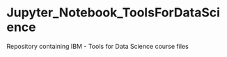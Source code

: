 # Jupyter_Notebook_ToolsForDataScience
Repository containing IBM - Tools for Data Science course files
